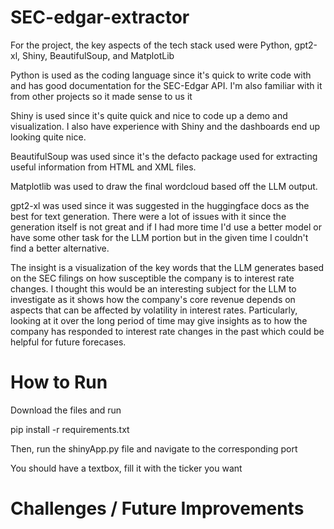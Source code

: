 # SEC-edgar-extractor

For the project, the key aspects of the tech stack used were Python, gpt2-xl, Shiny, BeautifulSoup, and MatplotLib

Python is used as the coding language since it's quick to write code with and has good documentation for the SEC-Edgar API. I'm also familiar with it from other projects so it made sense to us it

Shiny is used since it's quite quick and nice to code up a demo and visualization. I also have experience with Shiny and the dashboards end up looking quite nice.

BeautifulSoup was used since it's the defacto package used for extracting useful information from HTML and XML files. 

Matplotlib was used to draw the final wordcloud based off the LLM output.

gpt2-xl was used since it was suggested in the huggingface docs as the best for text generation. There were a lot of issues with it since the generation itself is not great and if I had more time I'd use a better model or have some other task for the LLM portion but in the given time I couldn't find a better alternative.

The insight is a visualization of the key words that the LLM generates based on the SEC filings on how susceptible the company is to interest rate changes.
I thought this would be an interesting subject for the LLM to investigate as it shows how the company's core revenue depends on aspects that can be affected by volatility in interest rates.
Particularly, looking at it over the long period of time may give insights as to how the company has responded to interest rate changes in the past which could be helpful for future forecases.

# How to Run

Download the files and run 

pip install -r requirements.txt

Then, run the shinyApp.py file and navigate to the corresponding port

You should have a textbox, fill it with the ticker you want

# Challenges / Future Improvements
